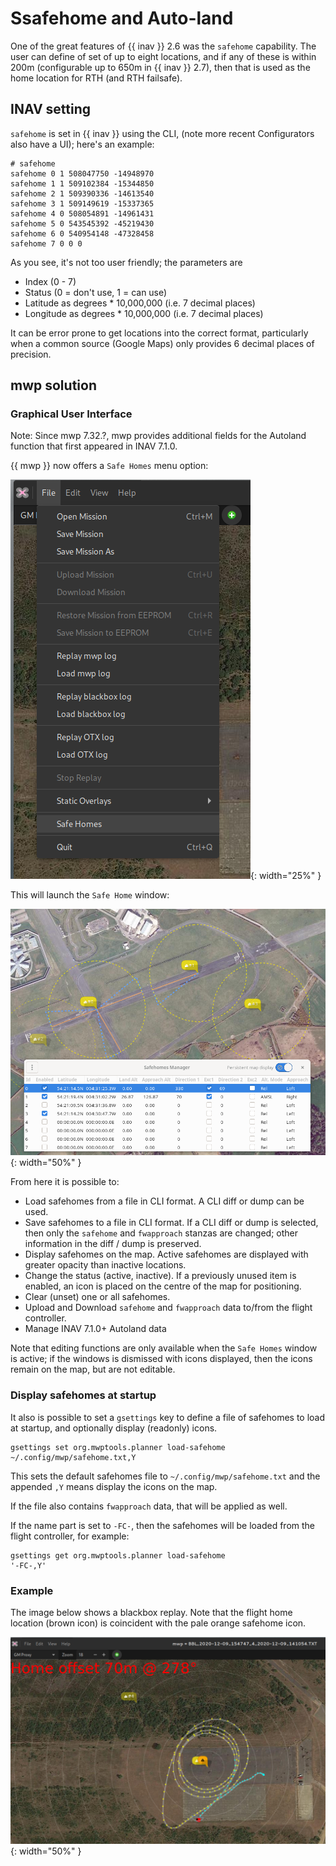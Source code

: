 # Ssafehome and Auto-land

One of the great features of {{ inav }} 2.6 was the `safehome` capability. The user can define of set of up to eight locations, and if any of these is within 200m (configurable up to 650m in {{ inav }} 2.7), then that is used as the home location for RTH (and RTH failsafe).

## INAV setting

`safehome` is set in {{ inav }} using the CLI, (note more recent Configurators also have a UI);  here's an example:

    # safehome
    safehome 0 1 508047750 -14948970
    safehome 1 1 509102384 -15344850
    safehome 2 1 509390336 -14613540
    safehome 3 1 509149619 -15337365
    safehome 4 0 508054891 -14961431
    safehome 5 0 543545392 -45219430
    safehome 6 0 540954148 -47328458
    safehome 7 0 0 0

As you see, it's not too user friendly; the parameters are

* Index (0 - 7)
* Status (0 = don't use, 1 = can use)
* Latitude as degrees * 10,000,000 (i.e. 7 decimal places)
* Longitude as degrees * 10,000,000 (i.e. 7 decimal places)

It can be error prone to get locations into the correct format, particularly when a common source (Google Maps) only provides 6 decimal places of precision.

## mwp solution

### Graphical User Interface

Note: Since mwp 7.32.?, mwp provides additional fields for the Autoland function that first appeared in INAV 7.1.0.

{{ mwp }} now offers a `Safe Homes` menu option:

![mwp safehome](images/mwp-safehome-menu.png){: width="25%" }

This will launch the `Safe Home` window:

![mwp safehome](images/mwp-safehome-usage.png){: width="50%" }

From here it is possible to:

* Load safehomes from a file in CLI format. A CLI diff or dump can be  used.
* Save safehomes to a file in CLI format. If a CLI diff or dump is selected, then only the `safehome` and `fwapproach` stanzas are changed; other information in the diff / dump is preserved.
* Display safehomes on the map. Active safehomes are displayed with greater opacity than inactive locations.
* Change the status (active, inactive). If a previously unused item is enabled, an icon is placed on the centre of the map for positioning.
* Clear (unset) one or all safehomes.
* Upload and Download `safehome` and `fwapproach` data to/from the flight controller.
* Manage INAV 7.1.0+ Autoland data

Note that editing functions are only available when the `Safe Homes` window is active; if the windows is dismissed with icons displayed, then the icons remain on the map, but are not editable.

### Display safehomes at startup

It also is possible to set a `gsettings` key to define a file of safehomes to load at startup, and optionally display (readonly) icons.

    gsettings set org.mwptools.planner load-safehome ~/.config/mwp/safehome.txt,Y

This sets the default safehomes file to `~/.config/mwp/safehome.txt` and the appended `,Y` means display the icons on the map.

If the file also contains `fwapproach` data, that will be applied as well.

If the name part is set to `-FC-`, then the safehomes will be loaded from the flight controller, for example:

    gsettings get org.mwptools.planner load-safehome
	'-FC-,Y'

### Example

The image below shows a blackbox replay. Note that the flight home location (brown icon) is coincident with the pale orange safehome icon.

![mwp safehomes replay](images/mwp-safehomes-replay.png){: width="50%" }
